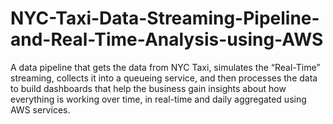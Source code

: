 # NYC-Taxi-Data-Streaming-Pipeline-and-Real-Time-Analysis-using-AWS
A data pipeline that gets the data from NYC Taxi, simulates the “Real-Time” streaming, collects it into a queueing service, and then processes the data to build dashboards that help the business gain insights about how everything is working over time, in real-time and daily aggregated using AWS services.
